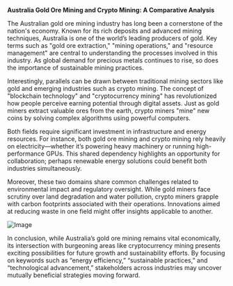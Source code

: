 **Australia Gold Ore Mining and Crypto Mining: A Comparative Analysis**

The Australian gold ore mining industry has long been a cornerstone of the nation's economy. Known for its rich deposits and advanced mining techniques, Australia is one of the world’s leading producers of gold. Key terms such as "gold ore extraction," "mining operations," and "resource management" are central to understanding the processes involved in this industry. As global demand for precious metals continues to rise, so does the importance of sustainable mining practices.

Interestingly, parallels can be drawn between traditional mining sectors like gold and emerging industries such as crypto mining. The concept of "blockchain technology" and "cryptocurrency mining" has revolutionized how people perceive earning potential through digital assets. Just as gold miners extract valuable ores from the earth, crypto miners "mine" new coins by solving complex algorithms using powerful computers.

Both fields require significant investment in infrastructure and energy resources. For instance, both gold ore mining and crypto mining rely heavily on electricity—whether it’s powering heavy machinery or running high-performance GPUs. This shared dependency highlights an opportunity for collaboration; perhaps renewable energy solutions could benefit both industries simultaneously.

Moreover, these two domains share common challenges related to environmental impact and regulatory oversight. While gold miners face scrutiny over land degradation and water pollution, crypto miners grapple with carbon footprints associated with their operations. Innovations aimed at reducing waste in one field might offer insights applicable to another.

![Image](https://github.com/user-attachments/assets/b8266eee-691e-4ee1-99ef-bfa10d234fd4)

In conclusion, while Australia’s gold ore mining remains vital economically, its intersection with burgeoning areas like cryptocurrency mining presents exciting possibilities for future growth and sustainability efforts. By focusing on keywords such as “energy efficiency,” “sustainable practices,” and “technological advancement,” stakeholders across industries may uncover mutually beneficial strategies moving forward.
